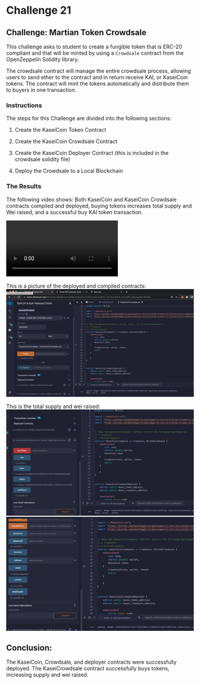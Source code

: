# Challenge 21

## Challenge: Martian Token Crowdsale

This challenge asks to student to create a fungible token that is ERC-20 compliant and that will be minted by using a `Crowdsale` contract from the OpenZeppelin Solidity library.

The crowdsale contract will manage the entire crowdsale process, allowing users to send ether to the contract and in return receive KAI, or KaseiCoin tokens. The contract will mint the tokens automatically and distribute them to buyers in one transaction.

### Instructions

The steps for this Challenge are divided into the following sections:

1. Create the KaseiCoin Token Contract

2. Create the KaseiCoin Crowdsale Contract

3. Create the KaseiCoin Deployer Contract (this is included in the crowdsale solidity file)

4. Deploy the Crowdsale to a Local Blockchain

### The Results

The following video shows: Both KaseiCoin and KaseiCoin Crowdsale contracts compiled and deployed, buying tokens increases total supply and Wei raised, and a successful buy KAI token transaction.

![Results Video](./results/buytokens.mp4)


This is a picture of the deployed and compiled contracts:
![Contracts](./results/compiledeploy.png)

This is the total supply and wei raised:
![wei](./results/wei.png)
![supply](./results/supply.png)


## Conclusion:
The KaseiCoin, Crowdsale, and deployer contracts were successfully deployed. The KaseiCrowdsale contract successfully buys tokens, increasing supply and wei raised.
